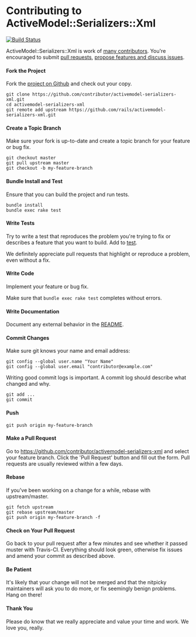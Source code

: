 Contributing to ActiveModel::Serializers::Xml
=====================

[![Build Status](https://api.travis-ci.org/rails/activemodel-serializers-xml.svg)](https://travis-ci.org/rails/activemodel-serializers-xml)

ActiveModel::Serializers::Xml is work of [many contributors](https://github.com/rails/activemodel-serializers-xml/graphs/contributors). You're encouraged to submit [pull requests](https://github.com/rails/activemodel-serializers-xml/pulls), [propose features and discuss issues](https://github.com/rails/activemodel-serializers-xml/issues).

#### Fork the Project

Fork the [project on Github](https://github.com/rails/activemodel-serializers-xml) and check out your copy.

```
git clone https://github.com/contributor/activemodel-serializers-xml.git
cd activemodel-serializers-xml
git remote add upstream https://github.com/rails/activemodel-serializers-xml.git
```

#### Create a Topic Branch

Make sure your fork is up-to-date and create a topic branch for your feature or bug fix.

```
git checkout master
git pull upstream master
git checkout -b my-feature-branch
```

#### Bundle Install and Test

Ensure that you can build the project and run tests.

```
bundle install
bundle exec rake test
```

#### Write Tests

Try to write a test that reproduces the problem you're trying to fix or describes a feature that you want to build. Add to [test](test).

We definitely appreciate pull requests that highlight or reproduce a problem, even without a fix.

#### Write Code

Implement your feature or bug fix.

Make sure that `bundle exec rake test` completes without errors.

#### Write Documentation

Document any external behavior in the [README](README.md).

#### Commit Changes

Make sure git knows your name and email address:

```
git config --global user.name "Your Name"
git config --global user.email "contributor@example.com"
```

Writing good commit logs is important. A commit log should describe what changed and why.

```
git add ...
git commit
```

#### Push

```
git push origin my-feature-branch
```

#### Make a Pull Request

Go to https://github.com/contributor/activemodel-serializers-xml and select your feature branch. Click the 'Pull Request' button and fill out the form. Pull requests are usually reviewed within a few days.

#### Rebase

If you've been working on a change for a while, rebase with upstream/master.

```
git fetch upstream
git rebase upstream/master
git push origin my-feature-branch -f
```

#### Check on Your Pull Request

Go back to your pull request after a few minutes and see whether it passed muster with Travis-CI. Everything should look green, otherwise fix issues and amend your commit as described above.

#### Be Patient

It's likely that your change will not be merged and that the nitpicky maintainers will ask you to do more, or fix seemingly benign problems. Hang on there!

#### Thank You

Please do know that we really appreciate and value your time and work. We love you, really.
